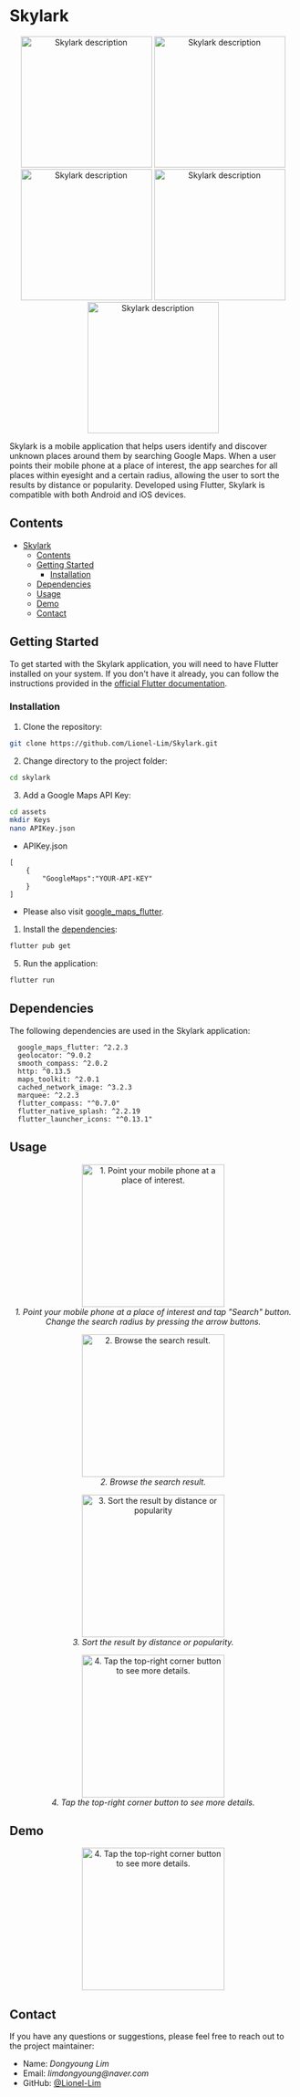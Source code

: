 # Skylark

<p align="center">  <img src="https://raw.githubusercontent.com/Lionel-Lim/Skylark/main/src/panorama%200.png" width="230" alt="Skylark description"> <img src="https://raw.githubusercontent.com/Lionel-Lim/Skylark/main/src/panorama%201.png" width="230" alt="Skylark description"> 
<br>
<img src="https://raw.githubusercontent.com/Lionel-Lim/Skylark/main/src/panorama%202.png" width="230" alt="Skylark description"> 
<img src="https://raw.githubusercontent.com/Lionel-Lim/Skylark/main/src/panorama%203.png" width="230" alt="Skylark description">  
<img src="https://raw.githubusercontent.com/Lionel-Lim/Skylark/main/src/panorama%204.png" width="230" alt="Skylark description"> <br>  </p>

Skylark is a mobile application that helps users identify and discover unknown places around them by searching Google Maps. When a user points their mobile phone at a place of interest, the app searches for all places within eyesight and a certain radius, allowing the user to sort the results by distance or popularity. Developed using Flutter, Skylark is compatible with both Android and iOS devices.

## Contents
- [Skylark](#skylark)
  - [Contents](#contents)
  - [Getting Started](#getting-started)
    - [Installation](#installation)
  - [Dependencies](#dependencies)
  - [Usage](#usage)
  - [Demo](#demo)
  - [Contact](#contact)

## Getting Started

To get started with the Skylark application, you will need to have Flutter installed on your system. If you don't have it already, you can follow the instructions provided in the [official Flutter documentation](https://flutter.dev/docs/get-started/install).


### Installation

1. Clone the repository:

```bash
git clone https://github.com/Lionel-Lim/Skylark.git
```

2. Change directory to the project folder:

```bash
cd skylark
```

3. Add a Google Maps API Key:

```bash
cd assets
mkdir Keys
nano APIKey.json
```
- APIKey.json
```
[
	{
		"GoogleMaps":"YOUR-API-KEY"
	}
]
```
- Please also visit [google_maps_flutter](https://pub.dev/packages/google_maps_flutter).

1. Install the [dependencies](#dependencies):

```bash
flutter pub get
```

5. Run the application:

```bash
flutter run
```

## Dependencies

The following dependencies are used in the Skylark application:
```
  google_maps_flutter: ^2.2.3
  geolocator: ^9.0.2
  smooth_compass: ^2.0.2
  http: ^0.13.5
  maps_toolkit: ^2.0.1
  cached_network_image: ^3.2.3
  marquee: ^2.2.3
  flutter_compass: "^0.7.0"
  flutter_native_splash: ^2.2.19
  flutter_launcher_icons: "^0.13.1"
```

## Usage
	
<p align="center">  <img src="https://raw.githubusercontent.com/Lionel-Lim/Skylark/main/src/pic2.png" width="250" alt="1. Point your mobile phone at a place of interest.">  <br>  <em>1. Point your mobile phone at a place of interest and tap "Search" button.</em> <br> <em>Change the search radius by pressing the arrow buttons.</em>  </p>

<p align="center">  <img src="https://raw.githubusercontent.com/Lionel-Lim/Skylark/main/src/search3.png" width="250" alt="2. Browse the search result.">  <br>  <em>2. Browse the search result.</em>  </p>

<p align="center">  <img src="https://raw.githubusercontent.com/Lionel-Lim/Skylark/main/src/search1.png" width="250" alt="3. Sort the result by distance or popularity">  <br>  <em>3. Sort the result by distance or popularity.</em>  </p>

<p align="center">  <img src="https://raw.githubusercontent.com/Lionel-Lim/Skylark/main/src/detail1.png" width="250" alt="4. Tap the top-right corner button to see more details.">  <br>  <em>4. Tap the top-right corner button to see more details.</em>  </p>

## Demo
<p align="center"> 
<img src="https://raw.githubusercontent.com/Lionel-Lim/Skylark/main/src/demo.gif" width="250" alt="4. Tap the top-right corner button to see more details."></p>

## Contact
If you have any questions or suggestions, please feel free to reach out to the project maintainer:

- Name: _Dongyoung Lim_
- Email: _limdongyoung@naver.com_
- GitHub: [@Lionel-Lim](https://github.com/Lionel-Lim)
